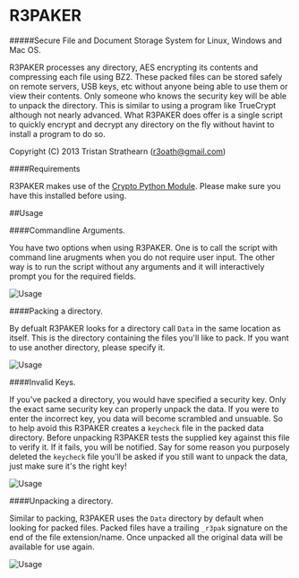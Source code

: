 R3PAKER
=======

#####Secure File and Document Storage System for Linux, Windows and Mac OS.

R3PAKER processes any directory, AES encrypting its contents and compressing each file using BZ2. These packed files can be stored safely on remote servers, USB keys, etc without anyone being able to use them or view their contents. Only someone who knows the security key will be able to unpack the directory. This is similar to using a program like TrueCrypt although not nearly advanced. What R3PAKER does offer is a single script to quickly encrypt and decrypt any directory on the fly without havint to install a program to do so.

Copyright (C) 2013 Tristan Strathearn (r3oath@gmail.com)

####Requirements

R3PAKER makes use of the [Crypto Python Module](https://www.dlitz.net/software/pycrypto/). Please make sure you have this installed before using.

##Usage

####Commandline Arguments.

You have two options when using R3PAKER. One is to call the script with command line arugments when you do not require user input. The other way is to run the script without any arguments and it will interactively prompt you for the required fields.

![Usage](http://www.r3oath.com/images/r3paker/win-usage.jpg)

####Packing a directory.

By defualt R3PAKER looks for a directory call `Data` in the same location as itself. This is the directory containing the files you'll like to pack. If you want to use another directory, please specify it.

![Usage](http://www.r3oath.com/images/r3paker/win-pack.jpg)

####Invalid Keys.

If you've packed a directory, you would have specified a security key. Only the exact same security key can properly unpack the data. If you were to enter the incorrect key, you data will become scrambled and unsuable. So to help avoid this R3PAKER creates a `keycheck` file in the packed data directory. Before unpacking R3PAKER tests the supplied key against this file to verify it. If it fails, you will be notified. Say for some reason you purposely deleted the `keycheck` file you'll be asked if you still want to unpack the data, just make sure it's the right key!

![Usage](http://www.r3oath.com/images/r3paker/win-badkey.jpg)

####Unpacking a directory.

Similar to packing, R3PAKER uses the `Data` directory by default when looking for packed files. Packed files have a trailing `_r3pak` signature on the end of the file extension/name. Once unpacked all the original data will be available for use again.

![Usage](http://www.r3oath.com/images/r3paker/win-unpack.jpg)
